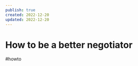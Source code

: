 ```yaml
---
publish: true
created: 2022-12-20
updated: 2022-12-20
---
```



# How to be a better negotiator
#howto
